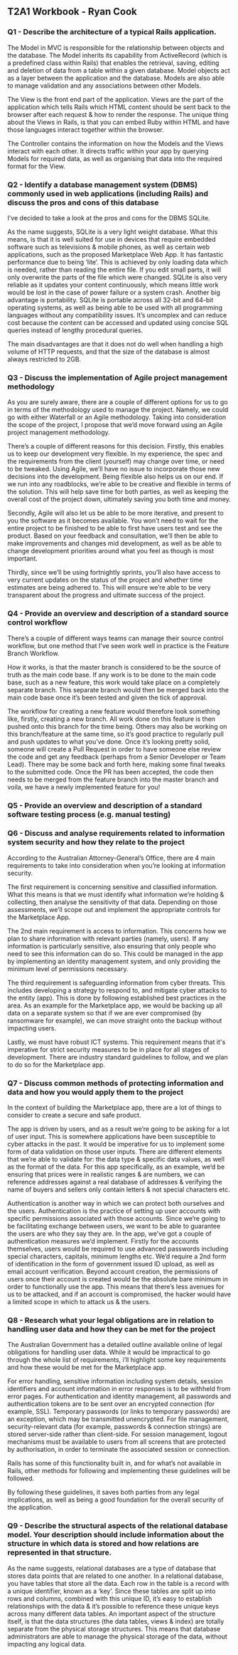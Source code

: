 ## T2A1 Workbook - Ryan Cook

### Q1 - Describe the architecture of a typical Rails application.

The Model in MVC is responsible for the relationship between objects and the database. The Model inherits its capability from ActiveRecord (which is a predefined class within Rails) that enables the retrieval, saving, editing and deletion of data from a table within a given database. Model objects act as a layer between the application and the database. Models are also able to manage validation and any associations between other Models.

The View is the front end part of the application. Views are the part of the application which tells Rails which HTML content should be sent back to the browser after each request & how to render the response. The unique thing about the Views in Rails, is that you can embed Ruby within HTML and have those languages interact together within the browser.

The Controller contains the information on how the Models and the Views interact with each other. It directs traffic within your app by querying Models for required data, as well as organising that data into the required format for the View.

### Q2 - Identify a database management system (DBMS) commonly used in web applications (including Rails) and discuss the pros and cons of this database

I’ve decided to take a look at the pros and cons for the DBMS SQLite.

As the name suggests, SQLite is a very light weight database. What this means, is that it is well suited for use in devices that require embedded software such as televisions & mobile phones, as well as certain web applications, such as the proposed Marketplace Web App. It has fantastic performance due to being ‘lite’. This is achieved by only loading data which is needed, rather than reading the entire file. If you edit small parts, it will only overwrite the parts of the file which were changed. SQLite is also very reliable as it updates your content continuously, which means little work would be lost in the case of power failure or a system crash. Another big advantage is portability. SQLite is portable across all 32-bit and 64-bit operating systems, as well as being able to be used with all programming languages without any compatibility issues. It’s uncomplex and can reduce cost because the content can be accessed and updated using concise SQL queries instead of lengthy procedural queries.

The main disadvantages are that it does not do well when handling a high volume of HTTP requests, and that the size of the database is almost always restricted to 2GB.

### Q3 - Discuss the implementation of Agile project management methodology

As you are surely aware, there are a couple of different options for us to go in terms of the methodology used to manage the project. Namely, we could go with either Waterfall or an Agile methodology. Taking into consideration the scope of the project, I propose that we’d move forward using an Agile project management methodology.

There’s a couple of different reasons for this decision. Firstly, this enables us to keep our development very flexible. In my experience, the spec and the requirements from the client (yourself) may change over time, or need to be tweaked. Using Agile, we’ll have no issue to incorporate those new decisions into the development. Being flexible also helps us on our end. If we run into any roadblocks, we’re able to be creative and flexible in terms of the solution. This will help save time for both parties, as well as keeping the overall cost of the project down, ultimately saving you both time and money.

Secondly, Agile will also let us be able to be more iterative, and present to you the software as it becomes available. You won’t need to wait for the entire project to be finished to be able to first have users test and see the product. Based on your feedback and consultation, we’ll then be able to make improvements and changes mid development, as well as be able to change development priorities around what you feel as though is most important.

Thirdly, since we’ll be using fortnightly sprints, you’ll also have access to very current updates on the status of the project and whether time estimates are being adhered to. This will ensure we’re able to be very transparent about the progress and ultimate success of the project.

### Q4 - Provide an overview and description of a standard source control workflow

There’s a couple of different ways teams can manage their source control workflow, but one method that I've seen work well in practice is the Feature Branch Workflow.

How it works, is that the master branch is considered to be the source of truth as the main code base. If any work is to be done to the main code base, such as a new feature, this work would take place on a completely separate branch. This separate branch would then be merged back into the main code base once it’s been tested and given the tick of approval.

The workflow for creating a new feature would therefore look something like, firstly, creating a new branch. All work done on this feature is then pushed onto this branch for the time being. Others may also be working on this branch/feature at the same time, so it’s good practice to regularly pull and push updates to what you’ve done. Once it’s looking pretty solid, someone will create a Pull Request in order to have someone else review the code and get any feedback (perhaps from a Senior Developer or Team Lead). There may be some back and forth here, making some final tweaks to the submitted code. Once the PR has been accepted, the code then needs to be merged from the feature branch into the master branch and voila, we have a newly implemented feature for you!

### Q5 - Provide an overview and description of a standard software testing process (e.g. manual testing)

### Q6 - Discuss and analyse requirements related to information system security and how they relate to the project

According to the Australian Attorney-General’s Office, there are 4 main requirements to take into consideration when you’re looking at information security. 

The first requirement is concerning sensitive and classified information. What this means is that we must identify what information we’re holding & collecting, then analyse the sensitivity of that data. Depending on those assessments, we’ll scope out and implement the appropriate controls for the Marketplace App. 

The 2nd main requirement is access to information. This concerns how we plan to share information with relevant parties (namely, users). If any information is particularly sensitive, also ensuring that only people who need to see this information can do so. This could be managed in the app by implementing an identity management system, and only providing the minimum level of permissions necessary. 

The third requirement is safeguarding information from cyber threats. This includes developing a strategy to respond to, and mitigate cyber attacks to the entity (app). This is done by following established best practices in the area. As an example for the Marketplace app, we would be backing up all data on a separate system so that if we are ever compromised (by ransomware for example), we can move straight onto the backup without impacting users. 

Lastly, we must have robust ICT systems. This requirement means that it's imperative for strict security measures to be in place for all stages of development. There are industry standard guidelines to follow, and we plan to do so for the Marketplace app.


### Q7 - Discuss common methods of protecting information and data and how you would apply them to the project

In the context of building the Marketplace app, there are a lot of things to consider to create a secure and safe product.

The app is driven by users, and as a result we’re going to be asking for a lot of user input. This is somewhere applications have been susceptible to cyber attacks in the past. It would be imperative for us to implement some form of data validation on those user inputs. There are different elements that we’re able to validate for: the data type & specific data values, as well as the format of the data. For this app specifically, as an example, we’d be ensuring that prices were in realistic ranges & are numbers, we can reference addresses against a real database of addresses & verifying the name of buyers and sellers only contain letters & not special characters etc.

Authentication is another way in which we can protect both ourselves and the users. Authentication is the practice of setting up user accounts with specific permissions associated with those accounts. Since we’re going to be facilitating exchange between users, we want to be able to guarantee the users are who they say they are. In the app, we’ve got a couple of authentication measures we’d implement. Firstly for the accounts themselves, users would be required to use advanced passwords including special characters, capitals, minimum lengths etc. We’d require a 2nd form of identification in the form of government issued ID upload, as well as email account verification. Beyond account creation, the permissions of users once their account is created would be the absolute bare minimum in order to functionally use the app. This means that there’s less avenues for us to be attacked, and if an account is compromised, the hacker would have a limited scope in which to attack us & the users.

### Q8 - Research what your legal obligations are in relation to handling user data and how they can be met for the project

The Australian Government has a detailed outline available online of legal obligations for handling user data. While it would be impractical to go through the whole list of requirements, i’ll highlight some key requirements and how these would be met for the Marketplace app.

For error handling, sensitive information including system details, session identifiers and account information in error responses is to be withheld from error pages. For authentication and identity management, all passwords and authentication tokens are to be sent over an encrypted connection (for example, SSL). Temporary passwords (or links to temporary passwords) are an exception, which may be transmitted unencrypted. For file management, security-relevant data (for example, passwords & connection strings) are stored server-side rather than client-side. For session management, logout mechanisms must be available to users from all screens that are protected by authorisation, in order to terminate the associated session or connection.

Rails has some of this functionality built in, and for what’s not available in Rails, other methods for following and implementing these guidelines will be followed.

By following these guidelines, it saves both parties from any legal implications, as well as being a good foundation for the overall security of the application.

### Q9 - Describe the structural aspects of the relational database model. Your description should include information about the structure in which data is stored and how relations are represented in that structure.

As the name suggests, relational databases are a type of database that stores data points that are related to one another. In a relational database, you have tables that store all the data. Each row in the table is a record with a unique identifier, known as a ‘key’. Since these tables are split up into rows and columns, combined with this unique ID, it’s easy to establish relationships with the data & it’s possible to reference these unique keys across many different data tables.  An important aspect of the structure itself, is that the data structures (the data tables, views & index) are totally separate from the physical storage structures. This means that database administrators are able to manage the physical storage of the data, without impacting any logical data.
